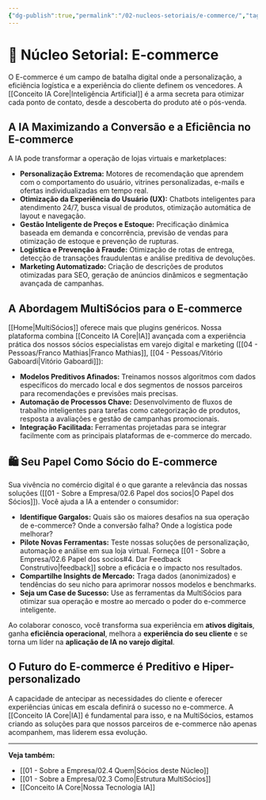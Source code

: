 ```yaml
---
{"dg-publish":true,"permalink":"/02-nucleos-setoriais/e-commerce/","tags":["nucleus","ecommerce","digital-commerce","retailtech","ai-applications"]}
---
```



# 🛒 Núcleo Setorial: E-commerce

O E-commerce é um campo de batalha digital onde a personalização, a eficiência logística e a experiência do cliente definem os vencedores. A [[Conceito IA Core\|Inteligência Artificial]] é a arma secreta para otimizar cada ponto de contato, desde a descoberta do produto até o pós-venda.

## A IA Maximizando a Conversão e a Eficiência no E-commerce

A IA pode transformar a operação de lojas virtuais e marketplaces:

*   **Personalização Extrema:** Motores de recomendação que aprendem com o comportamento do usuário, vitrines personalizadas, e-mails e ofertas individualizadas em tempo real.
*   **Otimização da Experiência do Usuário (UX):** Chatbots inteligentes para atendimento 24/7, busca visual de produtos, otimização automática de layout e navegação.
*   **Gestão Inteligente de Preços e Estoque:** Precificação dinâmica baseada em demanda e concorrência, previsão de vendas para otimização de estoque e prevenção de rupturas.
*   **Logística e Prevenção à Fraude:** Otimização de rotas de entrega, detecção de transações fraudulentas e análise preditiva de devoluções.
*   **Marketing Automatizado:** Criação de descrições de produtos otimizadas para SEO, geração de anúncios dinâmicos e segmentação avançada de campanhas.

## A Abordagem MultiSócios para o E-commerce

[[Home\|MultiSócios]] oferece mais que plugins genéricos. Nossa plataforma combina [[Conceito IA Core\|IA]] avançada com a experiência prática dos nossos sócios especialistas em varejo digital e marketing ([[04 - Pessoas/Franco Mathias\|Franco Mathias]], [[04 - Pessoas/Vitório Gaboardi\|Vitório Gaboardi]]):

*   **Modelos Preditivos Afinados:** Treinamos nossos algoritmos com dados específicos do mercado local e dos segmentos de nossos parceiros para recomendações e previsões mais precisas.
*   **Automação de Processos Chave:** Desenvolvimento de fluxos de trabalho inteligentes para tarefas como categorização de produtos, resposta a avaliações e gestão de campanhas promocionais.
*   **Integração Facilitada:** Ferramentas projetadas para se integrar facilmente com as principais plataformas de e-commerce do mercado.

## 🛍️ Seu Papel Como Sócio do E-commerce

Sua vivência no comércio digital é o que garante a relevância das nossas soluções ([[01 - Sobre a Empresa/02.6 Papel dos socios\|O Papel dos Sócios]]). Você ajuda a IA a entender o consumidor:

*   **Identifique Gargalos:** Quais são os maiores desafios na sua operação de e-commerce? Onde a conversão falha? Onde a logística pode melhorar?
*   **Pilote Novas Ferramentas:** Teste nossas soluções de personalização, automação e análise em sua loja virtual. Forneça [[01 - Sobre a Empresa/02.6 Papel dos socios#4. Dar Feedback Construtivo\|feedback]] sobre a eficácia e o impacto nos resultados.
*   **Compartilhe Insights de Mercado:** Traga dados (anonimizados) e tendências do seu nicho para aprimorar nossos modelos e benchmarks.
*   **Seja um Case de Sucesso:** Use as ferramentas da MultiSócios para otimizar sua operação e mostre ao mercado o poder do e-commerce inteligente.

Ao colaborar conosco, você transforma sua experiência em **ativos digitais**, ganha **eficiência operacional**, melhora a **experiência do seu cliente** e se torna um líder na **aplicação de IA no varejo digital**.

## O Futuro do E-commerce é Preditivo e Hiper-personalizado

A capacidade de antecipar as necessidades do cliente e oferecer experiências únicas em escala definirá o sucesso no e-commerce. A [[Conceito IA Core\|IA]] é fundamental para isso, e na MultiSócios, estamos criando as soluções para que nossos parceiros de e-commerce não apenas acompanhem, mas liderem essa evolução.

---
**Veja também:**
*   [[01 - Sobre a Empresa/02.4 Quem\|Sócios deste Núcleo]]
*   [[01 - Sobre a Empresa/02.3 Como\|Estrutura MultiSócios]]
*   [[Conceito IA Core\|Nossa Tecnologia IA]]
